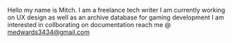 Hello my name is Mitch.
I am a freelance tech writer
I am currently working on UX design as well as an archive database for gaming development
I am interested in collborating on documentation 
reach me @ medwards3434@gmail.com 

<!---
medwards34/medwards34 is a ✨ special ✨ repository because its `README.md` (this file) appears on your GitHub profile.
You can click the Preview link to take a look at your changes.
--->
